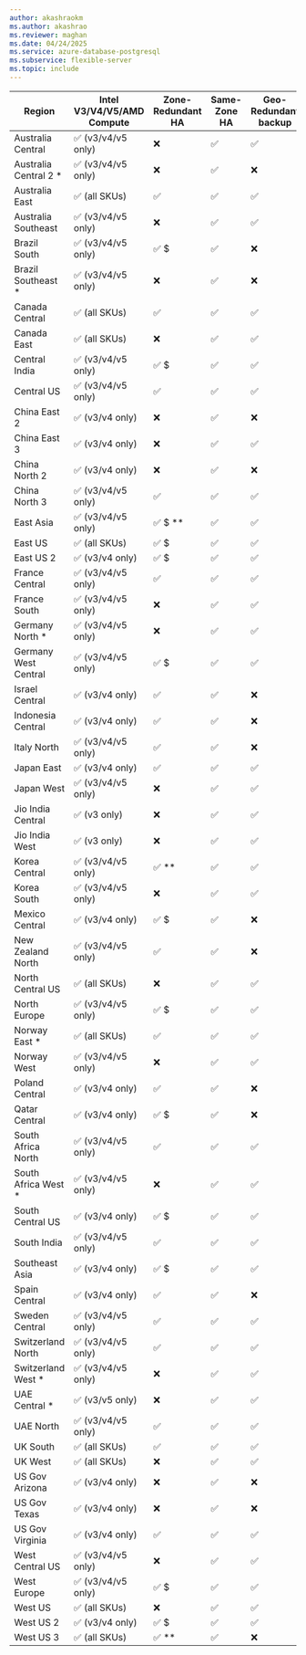 ```yaml
---
author: akashraokm
ms.author: akashrao
ms.reviewer: maghan
ms.date: 04/24/2025
ms.service: azure-database-postgresql
ms.subservice: flexible-server
ms.topic: include
---
```

| Region | Intel V3/V4/V5/AMD Compute | Zone-Redundant HA | Same-Zone HA | Geo-Redundant backup |
| --- | --- | --- | --- | --- |
| Australia Central | :white_check_mark: (v3/v4/v5 only) | :x: | :white_check_mark: | :white_check_mark: |
| Australia Central 2 * | :white_check_mark: (v3/v4/v5 only) | :x: | :white_check_mark: | :x: |
| Australia East | :white_check_mark: (all SKUs) | :white_check_mark: | :white_check_mark: | :white_check_mark: |
| Australia Southeast | :white_check_mark: (v3/v4/v5 only) | :x: | :white_check_mark: | :white_check_mark: |
| Brazil South | :white_check_mark: (v3/v4/v5 only) | :white_check_mark: $ | :white_check_mark: | :x: |
| Brazil Southeast * | :white_check_mark: (v3/v4/v5 only) | :x: | :white_check_mark: | :x: |
| Canada Central | :white_check_mark: (all SKUs) | :white_check_mark: | :white_check_mark: | :white_check_mark: |
| Canada East | :white_check_mark: (all SKUs) | :x: | :white_check_mark: | :white_check_mark: |
| Central India | :white_check_mark: (v3/v4/v5 only) | :white_check_mark: $ | :white_check_mark: | :white_check_mark: |
| Central US | :white_check_mark: (v3/v4/v5 only) | :white_check_mark: | :white_check_mark: | :white_check_mark: |
| China East 2 | :white_check_mark: (v3/v4 only) | :x: | :white_check_mark: | :x: |
| China East 3 | :white_check_mark: (v3/v4 only) | :x: | :white_check_mark: | :white_check_mark: |
| China North 2 | :white_check_mark: (v3/v4 only) | :x: | :white_check_mark: | :x: |
| China North 3 | :white_check_mark: (v3/v4/v5 only) | :white_check_mark: | :white_check_mark: | :white_check_mark: |
| East Asia | :white_check_mark: (v3/v4/v5 only) | :white_check_mark: $ ** | :white_check_mark: | :white_check_mark: |
| East US | :white_check_mark: (all SKUs) | :white_check_mark: $ | :white_check_mark: | :white_check_mark: |
| East US 2 | :white_check_mark: (v3/v4 only) | :white_check_mark: $ | :white_check_mark: | :white_check_mark: |
| France Central | :white_check_mark: (v3/v4/v5 only) | :white_check_mark: | :white_check_mark: | :white_check_mark: |
| France South | :white_check_mark: (v3/v4/v5 only) | :x: | :white_check_mark: | :white_check_mark: |
| Germany North * | :white_check_mark: (v3/v4/v5 only) | :x: | :white_check_mark: | :white_check_mark: |
| Germany West Central | :white_check_mark: (v3/v4/v5 only) | :white_check_mark: $ | :white_check_mark: | :white_check_mark: |
| Israel Central | :white_check_mark: (v3/v4 only) | :white_check_mark: | :white_check_mark: | :x: |
| Indonesia Central | :white_check_mark: (v3/v4 only) | :white_check_mark: | :white_check_mark: | :x: |
| Italy North | :white_check_mark: (v3/v4/v5 only) | :white_check_mark: | :white_check_mark: | :x: |
| Japan East | :white_check_mark: (v3/v4 only) | :white_check_mark: | :white_check_mark: | :white_check_mark: |
| Japan West | :white_check_mark: (v3/v4/v5 only) | :x: | :white_check_mark: | :white_check_mark: |
| Jio India Central | :white_check_mark: (v3 only) | :x: | :white_check_mark: | :white_check_mark: |
| Jio India West | :white_check_mark: (v3 only) | :x: | :white_check_mark: | :white_check_mark: |
| Korea Central | :white_check_mark: (v3/v4/v5 only) | :white_check_mark: ** | :white_check_mark: | :white_check_mark: |
| Korea South | :white_check_mark: (v3/v4/v5 only) | :x: | :white_check_mark: | :white_check_mark: |
| Mexico Central | :white_check_mark: (v3/v4 only) | :white_check_mark: $ | :white_check_mark: | :x: |
| New Zealand North | :white_check_mark: (v3/v4/v5 only) | :white_check_mark: | :white_check_mark: | :x: |
| North Central US | :white_check_mark: (all SKUs) | :x: | :white_check_mark: | :white_check_mark: |
| North Europe | :white_check_mark: (v3/v4/v5 only) | :white_check_mark: $ | :white_check_mark: | :white_check_mark: |
| Norway East * | :white_check_mark: (all SKUs) | :white_check_mark: | :white_check_mark: | :white_check_mark: |
| Norway West | :white_check_mark: (v3/v4/v5 only) | :x: | :white_check_mark: | :white_check_mark: |
| Poland Central | :white_check_mark: (v3/v4 only) | :white_check_mark: | :white_check_mark: | :x: |
| Qatar Central | :white_check_mark: (v3/v4 only) | :white_check_mark: $ | :white_check_mark: | :x: |
| South Africa North | :white_check_mark: (v3/v4/v5 only) | :white_check_mark: | :white_check_mark: | :white_check_mark: |
| South Africa West * | :white_check_mark: (v3/v4/v5 only) | :x: | :white_check_mark: | :white_check_mark: |
| South Central US | :white_check_mark: (v3/v4 only) | :white_check_mark: $ | :white_check_mark: | :white_check_mark: |
| South India | :white_check_mark: (v3/v4/v5 only) | :white_check_mark: | :white_check_mark: | :white_check_mark: |
| Southeast Asia | :white_check_mark: (v3/v4 only) | :white_check_mark: $ | :white_check_mark: | :white_check_mark: |
| Spain Central | :white_check_mark: (v3/v4 only) | :white_check_mark: | :white_check_mark: | :x: |
| Sweden Central | :white_check_mark: (v3/v4/v5 only) | :white_check_mark: | :white_check_mark: | :white_check_mark: |
| Switzerland North | :white_check_mark: (v3/v4/v5 only) | :white_check_mark: | :white_check_mark: | :white_check_mark: |
| Switzerland West * | :white_check_mark: (v3/v4/v5 only) | :x: | :white_check_mark: | :white_check_mark: |
| UAE Central * | :white_check_mark: (v3/v5 only) | :x: | :white_check_mark: | :white_check_mark: |
| UAE North | :white_check_mark: (v3/v4/v5 only) | :white_check_mark: | :white_check_mark: | :white_check_mark: |
| UK South | :white_check_mark: (all SKUs) | :white_check_mark: | :white_check_mark: | :white_check_mark: |
| UK West | :white_check_mark: (all SKUs) | :x: | :white_check_mark: | :white_check_mark: |
| US Gov Arizona | :white_check_mark: (v3/v4 only) | :x: | :white_check_mark: | :x: |
| US Gov Texas | :white_check_mark: (v3/v4 only) | :x: | :white_check_mark: | :x: |
| US Gov Virginia | :white_check_mark: (v3/v4 only) | :white_check_mark: | :white_check_mark: | :white_check_mark: |
| West Central US | :white_check_mark: (v3/v4/v5 only) | :x: | :white_check_mark: | :white_check_mark: |
| West Europe | :white_check_mark: (v3/v4/v5 only) | :white_check_mark: $ | :white_check_mark: | :white_check_mark: |
| West US | :white_check_mark: (all SKUs) | :x: | :white_check_mark: | :white_check_mark: |
| West US 2 | :white_check_mark: (v3/v4 only) | :white_check_mark: $ | :white_check_mark: | :white_check_mark: |
| West US 3 | :white_check_mark: (all SKUs) | :white_check_mark: ** | :white_check_mark: | :x: |
